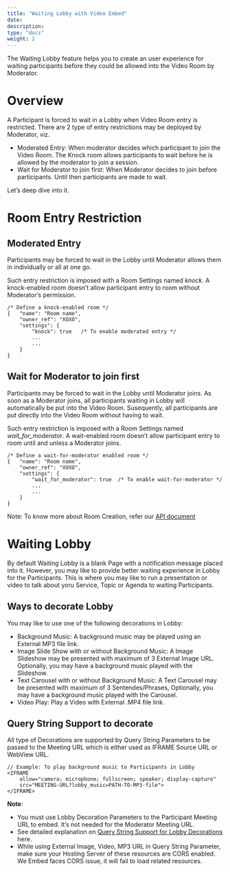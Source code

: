 ```yaml
---
title: "Waiting Lobby with Video Embed"
date: 
description:
type: "docs"
weight: 2
---
```

The Waiting Lobby feature helps you to create an user experience for waiting participants before they could be allowed into the Video Room by Moderator.
# Overview
A Participant is forced to wait in a Lobby when Video Room entry is restricted. There are 2 type of entry restrictions may be deployed by Moderator, viz.
- Moderated Entry: When moderator decides which participant to join the Video Room. The Knock room allows participants to wait before he is allowed by the moderator to join a session.
- Wait for Moderator to join first: When Moderator decides to join before participants. Until then participants are made to wait.

Let’s deep dive into it.
# Room Entry Restriction
## Moderated Entry
Participants may be forced to wait in the Lobby until Moderator allows them in individually or all at one go.

Such entry restriction is imposed with a Room Settings named *knock*. A knock-enabled room doesn’t allow participant entry to room without Moderator’s permission.
```
/* Define a knock-enabled room */
{	"name": "Room name",
	"owner_ref": "XOXO",
	"settings": {
		"knock": true	/* To enable moderated entry */
		...
		...
	}
}
```
## Wait for Moderator to join first
Participants may be forced to wait in the Lobby until Moderator joins. As soon as a Moderator joins, all participants waiting in Lobby will automatically be put into the Video Room. Susequently, all participants are put directly into the Video Room without having to wait.

Such entry restriction is imposed with a Room Settings named *wait_for_moderator*. A wait-enabled room doesn’t allow participant entry to room until and unless a Moderator joins.
```
/* Define a wait-for-moderator enabled room */
{	"name": "Room name",
	"owner_ref": "XOXO",
	"settings": {
		"wait_for_moderator": true	/* To enable wait-for-moderator */
		...
		...
	}
}
```
Note: To know more about Room Creation, refer our [API document](./video-server-api-manage-room.md)
# Waiting Lobby
By default Waiting Lobby is a blank Page with a notification message placed into it. However, you may like to provide better waiting experience in Lobby for the Participants. This is where you may like to run a presentation or video to talk about yoru Service, Topic or Agenda to waiting Participants.
## Ways to decorate Lobby
You may like to use one of the following decorations in Lobby:

- Background Music: A background music may be played using an External MP3 file link.
- Image Slide Show with or without Background Music: A Image Slideshow may be presented with maximum of 3 External Image URL. Optionally, you may have a background music played with the Slideshow.
- Text Carousel with or without Background Music: A Text Carousel may be presented with maximum of 3 Sentendes/Phrases, Optionally, you may have a background music played with the Carousel.
- Video Play: Play a Video with External .MP4 file link.
## Query String Support to decorate
All type of Decorations are supported by Query String Parameters to be passed to the Meeting URL which is either used as IFRAME Source URL or WebView URL.
```
// Example: To play background music to Participants in Lobby
<IFRAME 
	allow="camera; microphone; fullscreen; speaker; display-capture" 
	src="MEETING-URL?lobby_music=PATH-TO-MP3-file">
</IFRAME>
```
**Note**:

- You must use Lobby Decoration Parameters to the Participant Meeting URL to embed. It’s not needed for the Moderator Meeting URL.
- See detailed explanation on [Query String Support for Lobby Decorations](./query-string-parameters-video-embed.md) here.
- While using External Image, Video, MP3 URL in Query String Parameter, make sure your Hosting Server of these resources are CORS enabled. We Embed faces CORS issue, it will fail to load related resources.